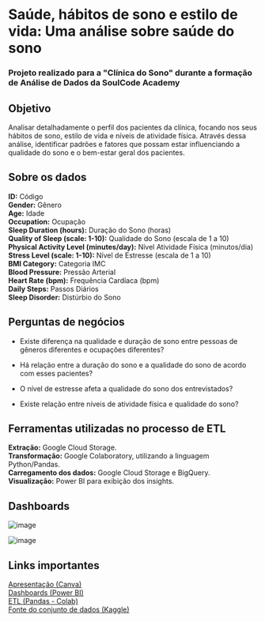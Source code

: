 # Saúde, hábitos de sono e estilo de vida: Uma análise sobre saúde do sono
### Projeto realizado para a "Clínica do Sono" durante a formação de Análise de Dados da SoulCode Academy

## Objetivo
Analisar detalhadamente o perfil dos pacientes da clínica, focando nos seus hábitos de sono, estilo de vida e níveis de atividade física. Através dessa análise, identificar padrões e fatores que possam estar influenciando a qualidade do sono e o bem-estar geral dos pacientes.

## Sobre os dados
**ID:** Código  
**Gender:** Gênero  
**Age:** Idade  
**Occupation:** Ocupação  
**Sleep Duration (hours):** Duração do Sono (horas)  
**Quality of Sleep (scale: 1-10):** Qualidade do Sono (escala de 1 a 10)  
**Physical Activity Level (minutes/day):** Nível Atividade Física (minutos/dia)  
**Stress Level (scale: 1-10):** Nível de Estresse (escala de 1 a 10)  
**BMI Category:** Categoria IMC  
**Blood Pressure:** Pressão Arterial  
**Heart Rate (bpm):** Frequência Cardíaca (bpm)  
**Daily Steps:** Passos Diários  
**Sleep Disorder:** Distúrbio do Sono  

## Perguntas de negócios
- Existe diferença na qualidade e duração de sono entre pessoas de gêneros diferentes e ocupações diferentes?

- Há relação entre a duração do sono e a qualidade do sono de acordo com esses pacientes?

- O nível de estresse afeta a qualidade do sono dos entrevistados?

- Existe relação entre níveis de atividade física e qualidade do sono?

## Ferramentas utilizadas no processo de ETL
**Extração:** Google Cloud Storage.  
**Transformação:** Google Colaboratory, utilizando a linguagem Python/Pandas.  
**Carregamento dos dados:** Google Cloud Storage e BigQuery.  
**Visualização:** Power BI para exibição dos insights.  

## Dashboards
![image](https://github.com/reisluana/clinica-do-sono/assets/89221267/d0b3ad9c-5964-4d52-841b-4ee6c82690ec)

![image](https://github.com/reisluana/clinica-do-sono/assets/89221267/ace7a2d0-eda9-4f29-87c6-1c1a140729f4)

## Links importantes
[Apresentação (Canva)](https://www.canva.com/design/DAGHITfe2GI/nfBRkOEWhC7we2GQ7xK-FA/view?utm_content=DAGHITfe2GI&utm_campaign=designshare&utm_medium=link&utm_source=editor)  
[Dashboards (Power BI)](https://app.powerbi.com/view?r=eyJrIjoiNWJiMWFhOGEtMDZmMS00MTU2LTg0Y2EtY2EwYzM3NjBmYzg3IiwidCI6IjY2YzMzY2UxLTFkN2ItNDA3ZC1iYzBmLTUyOGNjY2ZlMDBjZiJ9)  
[ETL (Pandas - Colab)](https://colab.research.google.com/drive/17hv4E3p47wVm4NNAXGiEtYAuOUMll9ri?usp=sharing)  
[Fonte do conjunto de dados (Kaggle)](https://www.kaggle.com/datasets/uom190346a/sleep-health-and-lifestyle-dataset/data)


 
